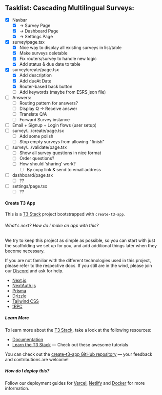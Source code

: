 ## Tasklist: Cascading Multilingual Surveys:

- [x] Navbar
  - [x] -> Survey Page
  - [x] -> Dashboard Page
  - [x] -> Settings Page
- [x] survey/page.tsx
  - [x] Nice way to display all existing surveys in list/table
  - [x] Make surveys deletable
  - [x] Fix routers/survey to handle new logic
  - [x] Add status & due date to table
- [x] survey/create/page.tsx
  - [x] Add description
  - [x] Add dueAt Date
  - [x] Router-based back button
  - [ ] Add keywords (maybe from ESRS json file)
- [ ] Answers:
  - [ ] Routing pattern for answers?
  - [ ] Display Q -> Receive answer
  - [ ] Translate Q/A
  - [ ] Forward Survey instance
- [ ] Email + Signup + Login flows (user setup)
- [ ] survey/.../create/page.tsx
  - [ ] Add some polish
  - [ ] Stop empty surveys from allowing "finish"
- [ ] survey/.../validate/page.tsx
  - [ ] Show all survey questions in nice format
  - [ ] Order questions?
  - [ ] How should 'sharing' work?
    - [ ] By copy link & send to email address
- [ ] dashboard/page.tsx
  - [ ] ??
- [ ] settings/page.tsx
  - [ ] ??

#### Create T3 App

This is a [T3 Stack](https://create.t3.gg/) project bootstrapped with `create-t3-app`.

###### What's next? How do I make an app with this?

We try to keep this project as simple as possible, so you can start with just the scaffolding we set up for you, and add additional things later when they become necessary.

If you are not familiar with the different technologies used in this project, please refer to the respective docs. If you still are in the wind, please join our [Discord](https://t3.gg/discord) and ask for help.

- [Next.js](https://nextjs.org)
- [NextAuth.js](https://next-auth.js.org)
- [Prisma](https://prisma.io)
- [Drizzle](https://orm.drizzle.team)
- [Tailwind CSS](https://tailwindcss.com)
- [tRPC](https://trpc.io)

##### Learn More

To learn more about the [T3 Stack](https://create.t3.gg/), take a look at the following resources:

- [Documentation](https://create.t3.gg/)
- [Learn the T3 Stack](https://create.t3.gg/en/faq#what-learning-resources-are-currently-available) — Check out these awesome tutorials

You can check out the [create-t3-app GitHub repository](https://github.com/t3-oss/create-t3-app) — your feedback and contributions are welcome!

##### How do I deploy this?

Follow our deployment guides for [Vercel](https://create.t3.gg/en/deployment/vercel), [Netlify](https://create.t3.gg/en/deployment/netlify) and [Docker](https://create.t3.gg/en/deployment/docker) for more information.
